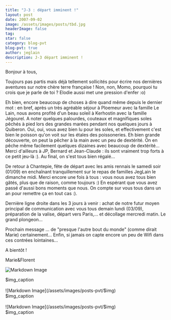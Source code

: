 ```yaml
---
title: "J-3 : départ imminent !"
layout: post
date: 2007-09-02
image: /assets/images/posts/tbd.jpg
headerImage: false
tag:
star: false
category: blog-pvt
blog-pvt: true
author: jeglain
description: J-3 départ imminent !
---
```

Bonjour à tous,

Toujours pas partis mais déjà tellement sollicités pour écrire nos
dernières aventures sur notre chère terre française ! Non, non, Momo,
pourquoi tu crois que je parle de toi ? Elodie aussi met une pression
d'enfer :o)

Eh bien, encore beaucoup de choses à dire quand même depuis le dernier
mot : en bref, après un très agréable séjour à Ploemeur avec la
famille Le Lain, nous avons profité d'un beau soleil à Kerhostin avec
la famille Jégourel. A noter quelques palourdes, couteaux et
magnifiques soles pêchés à pied lors des grandes marées pendant nos
quelques jours à Quiberon. Oui, oui, vous avez bien lu pour les soles,
et effectivement c'est bien le poisson qu'on voit sur les étales des
poissoneries. Eh bien grande découverte, on peut la pêcher à la main
avec un peu de dextérité. On en pêche même facilement quelques
dizaines avec beaucoup de dextérité... Merci d'ailleurs à JP, Bernard
et Jean-Claude : ils sont vraiment trop forts à ce petit jeu-là :). Au
final, on s'est tous bien régalé...

De retour à Chantepie, fête de départ avec les amis rennais le samedi
soir (01/09) en enchaînant tranquillement sur le repas de familles
JegLain le dimanche midi. Merci encore une fois à tous : vous nous avez
tous bien gâtés, plus que de raison, comme toujours :) En espérant
que vous avez passé d'aussi bons moments que nous. On compte sur vous
tous dans un an pour remettre ça en tout cas :).

Dernière ligne droite dans les 3 jours à venir : achat de notre futur
moyen principal de communication avec vous tous demain lundi (03/09),
préparation de la valise, départ vers Paris,... et décollage mercredi
matin. Le grand plongeon...

Prochain message ... de "presque l'autre bout du monde" (comme dirait
Marie) certainement... Enfin, si jamais on capte encore un peu de Wifi
dans ces contrées lointaines...

A bientôt !

Marie&Florent

![Markdown Image](/assets/images/posts-pvt/$img)
<figcaption class="caption">$img_caption</figcaption>
<br>
![Markdown Image](/assets/images/posts-pvt/$img)
<figcaption class="caption">$img_caption</figcaption>
<br>
![Markdown Image](/assets/images/posts-pvt/$img)
<figcaption class="caption">$img_caption</figcaption>
<br>
